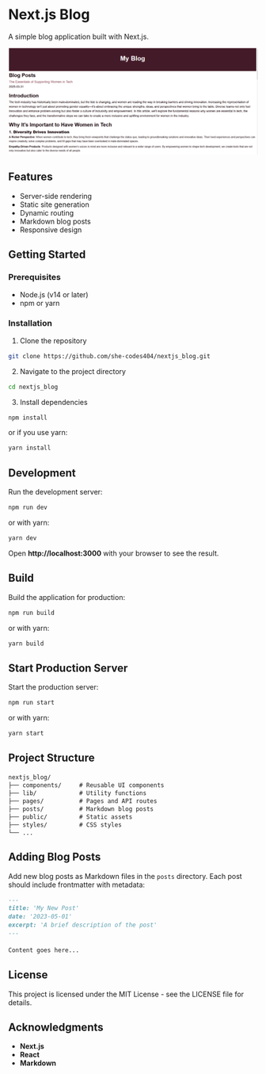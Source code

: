 # Next.js Blog

A simple blog application built with Next.js.

![image](blog_screenshot.png)

## Features
* Server-side rendering
* Static site generation
* Dynamic routing
* Markdown blog posts
* Responsive design

## Getting Started

### Prerequisites
* Node.js (v14 or later)
* npm or yarn

### Installation
1. Clone the repository
```bash
git clone https://github.com/she-codes404/nextjs_blog.git
```

2. Navigate to the project directory
```bash
cd nextjs_blog
```

3. Install dependencies
```bash
npm install
```

or if you use yarn:
```bash
yarn install
```

## Development
Run the development server:
```bash
npm run dev
```

or with yarn:
```bash
yarn dev
```

Open **http://localhost:3000** with your browser to see the result.

## Build
Build the application for production:
```bash
npm run build
```

or with yarn:
```bash
yarn build
```

## Start Production Server
Start the production server:
```bash
npm run start
```

or with yarn:
```bash
yarn start
```

## Project Structure
```
nextjs_blog/
├── components/     # Reusable UI components
├── lib/            # Utility functions
├── pages/          # Pages and API routes
├── posts/          # Markdown blog posts
├── public/         # Static assets
├── styles/         # CSS styles
└── ...
```

## Adding Blog Posts
Add new blog posts as Markdown files in the `posts` directory. Each post should include frontmatter with metadata:

```markdown
---
title: 'My New Post'
date: '2023-05-01'
excerpt: 'A brief description of the post'
---

Content goes here...
```

## License
This project is licensed under the MIT License - see the LICENSE file for details.

## Acknowledgments
* **Next.js**
* **React**
* **Markdown**
